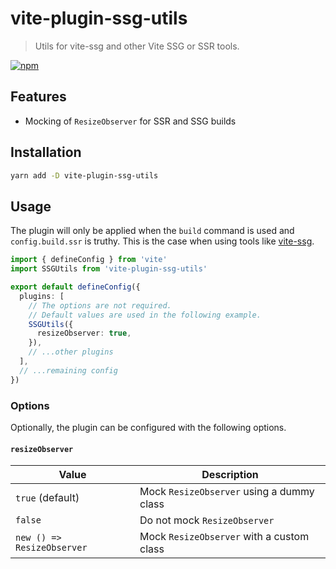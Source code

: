 # vite-plugin-ssg-utils

> Utils for vite-ssg and other Vite SSG or SSR tools.

[![npm](https://img.shields.io/npm/v/vite-plugin-ssg-utils?color=a1b858&label=)](https://npmjs.com/package/vite-plugin-ssg-utils)

## Features

- Mocking of `ResizeObserver` for SSR and SSG builds

## Installation

```bash
yarn add -D vite-plugin-ssg-utils
```

## Usage

The plugin will only be applied when the `build` command is used and `config.build.ssr` is truthy.
This is the case when using tools like [vite-ssg](https://github.com/antfu/vite-ssg).

```ts
import { defineConfig } from 'vite'
import SSGUtils from 'vite-plugin-ssg-utils'

export default defineConfig({
  plugins: [
    // The options are not required.
    // Default values are used in the following example.
    SSGUtils({
      resizeObserver: true,
    }),
    // ...other plugins
  ],
  // ...remaining config
})
```

### Options

Optionally, the plugin can be configured with the following options.

#### `resizeObserver`

| Value                      | Description                               |
| -------------------------- | ----------------------------------------- |
| `true` (default)           | Mock `ResizeObserver` using a dummy class |
| `false`                    | Do not mock `ResizeObserver`              |
| `new () => ResizeObserver` | Mock `ResizeObserver` with a custom class |
